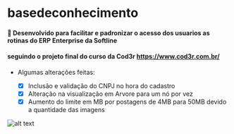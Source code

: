 # basedeconhecimento
#### :compass: Desenvolvido para facilitar e padronizar o acesso dos usuarios as rotinas do ERP Enterprise da Softline
#### seguindo o projeto final do curso da Cod3r  https://www.cod3r.com.br/
* Algumas alterações feitas:

  - [x] Inclusão e validação do CNPJ no hora do cadastro
  - [x] Alteração na visualização em Arvore para um nó por vez
  - [x] Aumento do limite em MB por postagens de 4MB para 50MB devido a quantidade das imagens

![alt text](https://i.ibb.co/wY6dfDW/1.png)
